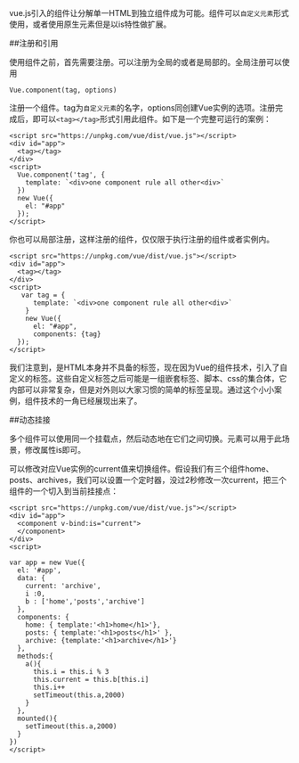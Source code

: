 vue.js引入的组件让分解单一HTML到独立组件成为可能。组件可以`自定义元素`形式使用，或者使用原生元素但是以is特性做扩展。

##注册和引用

使用组件之前，首先需要注册。可以注册为全局的或者是局部的。全局注册可以使用

    Vue.component(tag, options)

注册一个组件。tag为`自定义元素`的名字，options同创建Vue实例的选项。注册完成后，即可以`<tag></tag>`形式引用此组件。如下是一个完整可运行的案例：

    <script src="https://unpkg.com/vue/dist/vue.js"></script>
    <div id="app">
      <tag></tag>  
    </div>
    <script>
      Vue.component('tag', {
        template: `<div>one component rule all other<div>`
      })
      new Vue({
        el: "#app"
      });
    </script>

你也可以局部注册，这样注册的组件，仅仅限于执行注册的组件或者实例内。

    <script src="https://unpkg.com/vue/dist/vue.js"></script>
    <div id="app">
      <tag></tag>  
    </div>
    <script>
       var tag = {
          template: `<div>one component rule all other<div>`
        }
        new Vue({
          el: "#app",
          components: {tag}
      });
    </script>

我们注意到，<tag></tag>是HTML本身并不具备的标签，现在因为Vue的组件技术，引入了自定义的标签。这些自定义标签之后可能是一组嵌套标签、脚本、css的集合体，它内部可以非常复杂，但是对外则以大家习惯的简单的标签呈现。通过这个小小案例，组件技术的一角已经展现出来了。

##动态挂接

多个组件可以使用同一个挂载点，然后动态地在它们之间切换。元素<component>可以用于此场景，修改属性is即可。

  <component v-bind:is="current"></component>

可以修改对应Vue实例的current值来切换组件。假设我们有三个组件home、posts、archives，我们可以设置一个定时器，没过2秒修改一次current，把三个组件的一个切入到当前挂接点：

    <script src="https://unpkg.com/vue/dist/vue.js"></script>
    <div id="app">
      <component v-bind:is="current">
      </component>
    </div>
    <script>
   
    var app = new Vue({
      el: '#app',
      data: {
        current: 'archive',
        i :0,
        b : ['home','posts','archive']
      },
      components: {
        home: { template:'<h1>home</h1>'},
        posts: { template:'<h1>posts</h1>' },
        archive: {template:'<h1>archive</h1>'}
      },
      methods:{
        a(){
          this.i = this.i % 3
          this.current = this.b[this.i]
          this.i++
          setTimeout(this.a,2000)
        }
      },
      mounted(){
        setTimeout(this.a,2000)
      }
    })
    </script>

